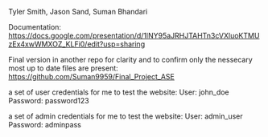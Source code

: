 Tyler Smith, 
Jason Sand, 
Suman Bhandari

Documentation: 
https://docs.google.com/presentation/d/1lNY95aJRHJTAHTn3cVXluoKTMUzEx4xwWMXOZ_KLFi0/edit?usp=sharing

Final version in another repo for clarity and to confirm only the nessecary most up to date files are present:
https://github.com/Suman9959/Final_Project_ASE


a set of user credentials for me to test the website:
User: john_doe
Password: password123


a set of admin credentials for me to test the website:
User: admin_user
Password: adminpass

